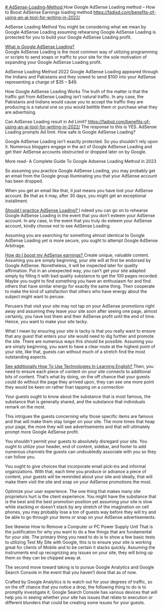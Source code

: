 [# AdSense-Loading-Method
](https://fadixd.com/benefits-of-using-an-ai-tool-for-writing-in-2022/)
How Google AdSense Loading method – How to Boost AdSense Earnings loading method https://fadixd.com/benefits-of-using-an-ai-tool-for-writing-in-2022/

AdSense  Loading Method
You might be considering what we mean by Google AdSense Loading assuming rehearsing Google AdSense Loading is protected for you to build your Google AdSense Loading profit.

[What is Google AdSense Loading?  
](https://fadixd.com/benefits-of-using-an-ai-tool-for-writing-in-2022/)Google AdSense Loading is the most common way of utilizing programming or scripts to send snaps or traffic to your site for the sole motivation of expanding your Google AdSense Loading profit.

AdSense Loading Method 2022
Google AdSense Loading appeared through the Indians and Pakistanis and they vowed to send $100 into your AdSense representing a charge of $35 – $49.

How Google AdSense Loading Works
The truth of the matter is that the traffic got from AdSense Loading isn’t natural traffic. In any case, the Pakistanis and Indians would cause you to accept the traffic they are producing is a natural one so you would belittle them or purchase what they are advertising.

Can AdSense Loading result in Ad Limit? https://fadixd.com/benefits-of-using-an-ai-tool-for-writing-in-2022/
The response to this is YES. AdSense Loading prompts Ad limit.
How safe is Google AdSense Loading?

Google AdSense Loading isn’t exactly protected. So you shouldn’t rely upon it.
Numerous bloggers engage in the act of Google AdSense Loading and get their AdSense accounts obstructed or dropped later on by Google.

More read- A Complete Guide To Google Adsense Loading Method in 2023

So assuming you practice Google AdSense Loading, you may probably get an email from the Google group illuminating you that your AdSense account has been dropped.

When you get an email like that, it just means you have lost your AdSense account. Be that as it may, after 30 days, you might get an exceptional installment.

[Should I practice AdSense Loading?
](https://fadixd.com/benefits-of-using-an-ai-tool-for-writing-in-2022/)I
ndeed you can go on to rehearse Google AdSense Loading in the event that you don’t esteem your AdSense account. In any case, in the event that you truly do esteem your AdSense account, kindly choose not to see AdSense Loading.

 

Assuming you are searching for something almost identical to Google AdSense Loading yet is more secure, you ought to attempt Google AdSense Arbitrage.

[How do I boost my AdSense earnings?
](https://fadixd.com/benefits-of-using-an-ai-tool-for-writing-in-2022/)
Create unique, valuable content.
Assuming you are simply beginning, your site will at first be endorsed by Google AdSense. Nonetheless, it will be inspected later for quality affirmation. Put in an unexpected way, you can’t get your site adapted simply by filling it with bad quality substance to get the 100 pages recorded.
Maybe you ought to find something you have an enthusiasm for and find others that have similar energy for exactly the same thing. Then cooperate to make the kind of satisfaction that others who have energy about the subject might want to peruse.

Perusers that visit your site may not tap on your AdSense promotions right away and assuming they leave your site soon after seeing one page, almost certainly, you have lost them and their AdSense profit until the end of time. Hence, you want to make your site tacky.

What I mean by ensuring your site is tacky is that you really want to ensure that any guest that enters your site would need to dig further and promote the site. There are numerous ways this should be possible. Assuming you are simply beginning, you want to have a clear route at the highest point of your site, like that, guests can without much of a stretch find the most outstanding aspects.

[See additionally How To Use Technologies In Learning English?
](https://fadixd.com/benefits-of-using-an-ai-tool-for-writing-in-2022/)
Then, you need to ensure each piece of content on your site connects to additional bits of content. That’s what by doing, on the off chance that your guests could do without the page they arrived upon, they can see one more point they would be keen on rather than tapping on a connection

Your guests ought to know about the substance that is most famous, the substance that is generally shared, and the substance that individuals remark on the most.

This intrigues the guests concerning why those specific items are famous and that will make them stay longer on your site. The more times that heap your page, the more they will see advertisements and that will ultimately prompt more Google AdSense profit.

You shouldn’t permit your guests to absolutely disregard your site. You ought to utilize your header, end of content, sidebar, and footer to add numerous channels the guests can undoubtedly associate with you so they can follow you.

You ought to give choices that incorporate email pick-ins and informal organizations. With that, each time you produce or advance a piece of content, your guests will be reminded about your site and ideally, that will make them visit the site and snap on your AdSense promotions the most.

Optimize your user experience.
The one thing that makes many site proprietors hurt is the client experience. You might have the substance that is the best and the best promotion position yet assuming your site is slow while stacking or doesn’t stack by any stretch of the imagination on cell phones, you may probably lose a ton of guests way before they will try and be able to go through your items or snap on your AdSense advertisements.

See likewise How to Remove a Computer or PC Power Supply Unit
That is the justification for why you want to do a few things that are fundamental for your site.
The primary thing you need to do is to show a few basic tests to utilizing Test My Site with Google, this is to ensure your site is working great for clients of Mobile and to be certain it stacks quickly. Assuming the instruments end up recognizing any issues on your site, they will bring up them so they can be chipped away at.

The second move toward taking is to pursue Google Analytics and Google Search Console in the event that you haven’t done that as of now.

Crafted by Google Analytics is to watch out for your degrees of traffic, so on the off chance that you notice a drop, the following thing to do is to promptly investigate it. Google Search Console has various devices that will help you in seeing whether your site has issues that relate to execution or different blunders that could be creating some issues for your guests.
